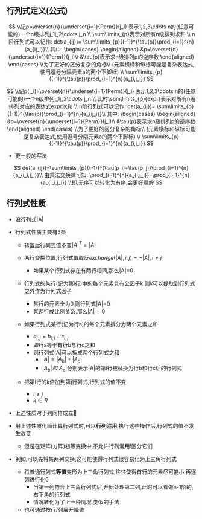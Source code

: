 ## 行列式定义(公式)

$$
\\记p=\overset{n}{\underset{i=1}{Perm}}(j_i) 表示1,2,3\cdots n的(任意可能的)一个n级排列j_1j_2\cdots j_n
\\
\sum\limits_{p}表示对所有n级排列求和
\\
n阶行列式可以记作:
det(a_{ij})=
\sum\limits_{p}{(-1)}^{\tau(p)}\prod_{i=1}^{n}{a_{ij_i}}\\
其中:
\begin{cases}
\begin{aligned}
&p=\overset{n}{\underset{i=1}{Perm}}(j_i)\\
&\tau(p)表示求n级排列p的逆序数
\end{aligned}
\end{cases}
\\为了更好的区分复杂的角标\\
(元素横标和纵标可能是复杂表达式,使用逗号分隔元素a的两个下脚标)
\\
\sum\limits_{p}{(-1)}^{\tau(p)}\prod_{i=1}^{n}{a_{i,j_i}}
$$

$$
\\记p(j_i)=\overset{n}{\underset{i=1}{Perm}}(j_i) 表示1,2,3\cdots n的(任意可能的)一个n级排列j_1j_2\cdots j_n
\\
此时\sum\limits_{p}{expr}表示对所有n级排列对应的表达式expr求和
\\
n阶行列式可以记作:
det(a_{ij})=
\sum\limits_{p}{(-1)}^{\tau(p)}\prod_{i=1}^{n}{a_{ij_i}}\\
其中:
\begin{cases}
\begin{aligned}
&p=\overset{n}{\underset{i=1}{Perm}}(j_i)\\
&\tau(p)表示求n级排列p的逆序数
\end{aligned}
\end{cases}
\\为了更好的区分复杂的角标\\
(元素横标和纵标可能是复杂表达式,使用逗号分隔元素a的两个下脚标)
\\
\sum\limits_{p}{(-1)}^{\tau(p)}\prod_{i=1}^{n}{a_{i,j_i}}
$$



- 更一般的写法

$$
det(a_{ij})=\sum\limits_{p}{(-1)}^{\tau(p_i)+\tau(p_j)}\prod_{i=1}^{n}{a_{i_i,j_i}}\\
由乘法交换律可知:
\prod_{i=1}^{n}{a_{i,j_i}}=\prod_{i=1}^{n}{a_{i_i,j_i}}
\\即,无序可以转化为有序,会更好理解
$$

## 行列式性质

- 设行列式|A|

- 行列式性质主要有5条

  - 转置后行列式值不变$|A|^T=|A|$

  - 两行交换位置,行列式值取反$exchange(|A|,i,j)=-|A|,i\neq{j}$
    - 如果某个行列式存在有两行相同,那么|A|=0
  - 行列式的某行(记为第i行)中的每个元素具有公因子k,则k可以提取到行列式之外作为行列式因子
    - 某行的元素全为0,则行列式|A|=0
    - 某两行成比例关系,那么$|A|=0$
  - 如果行列式某行(记为行a)的每个元素拆分为两个元素之和
    - $a_{i,j}=b_{i,j}+c_{i,j}$
    - 即行a等于有行b与行c之和
    - 则行列式|A|可以拆成两个行列式之和
      - $|A|=|A_{b}|+|A_{c}|$
      - $|A_b|和|A_c|$分别表示|A|的第i行被替换为行b和行c后的行列式

  - 把第i行的k倍加到第j行列式,行列式的值不变
    - $i\neq{j}$
    - $k\in{R}$

- 上述性质对于列同样成立🎈

- 用上述性质化简计算行列式时,可以**行列混用**,执行这些操作后,行列式的值不发生改变
  - 但是在矩阵(方阵)初等变换中,不允许行列混用!区分它们
- 例如,可以先将某两列交换,这可能使得行列式很容易化为上三角行列式
  - 将普通行列式**等值**变形为上三角行列式,往往使得首行的元素尽可能小,再逐列进行化0
    - 当第一列符合上三角行列式后,开始处理第二列,此时可以看做n-1阶的,右下角的行列式
    - 情况转化为了上一种情况,类似的手法
  - 也可通过按行/列展开降维



